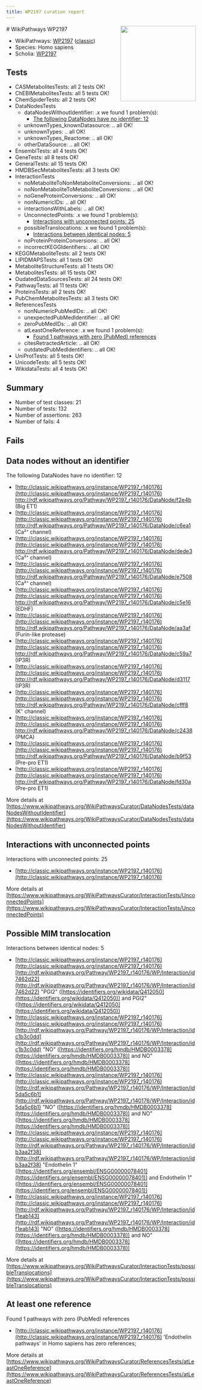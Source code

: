 ```yaml
---
title: WP2197 curation report
---
```


<img style="float: right; width: 200px" src="https://upload.wikimedia.org/wikipedia/commons/thumb/8/83/Wplogo_with_text_500.png/640px-Wplogo_with_text_500.png" />
# WikiPathways WP2197

* WikiPathways: [WP2197](https://wikipathways.org/pathways/WP2197) ([classic](https://classic.wikipathways.org/instance/WP2197))
* Species: Homo sapiens
* Scholia: [WP2197](https://scholia.toolforge.org/wikipathways/WP2197)
## Tests
* CASMetabolitesTests: all 2 tests OK!
* ChEBIMetabolitesTests: all 5 tests OK!
* ChemSpiderTests: all 2 tests OK!
* DataNodesTests
    * dataNodesWithoutIdentifier: .x we found 1 problem(s):
        * [The following DataNodes have no identifier: 12](#8792c492)
    * unknownTypes_knownDatasource: .. all OK!
    * unknownTypes: .. all OK!
    * unknownTypes_Reactome: .. all OK!
    * otherDataSource: .. all OK!
* EnsemblTests: all 4 tests OK!
* GeneTests: all 8 tests OK!
* GeneralTests: all 15 tests OK!
* HMDBSecMetabolitesTests: all 3 tests OK!
* InteractionTests
    * noMetaboliteToNonMetaboliteConversions: .. all OK!
    * noNonMetaboliteToMetaboliteConversions: .. all OK!
    * noGeneProteinConversions: .. all OK!
    * nonNumericIDs: .. all OK!
    * interactionsWithLabels: .. all OK!
    * UnconnectedPoints: .x we found 1 problem(s):
        * [Interactions with unconnected points: 25](#7f1d409b)
    * possibleTranslocations: .x we found 1 problem(s):
        * [Interactions between identical nodes: 5](#1c11820a)
    * noProteinProteinConversions: .. all OK!
    * incorrectKEGGIdentifiers: .. all OK!
* KEGGMetaboliteTests: all 2 tests OK!
* LIPIDMAPSTests: all 1 tests OK!
* MetaboliteStructureTests: all 1 tests OK!
* MetabolitesTests: all 15 tests OK!
* OudatedDataSourcesTests: all 24 tests OK!
* PathwayTests: all 11 tests OK!
* ProteinsTests: all 2 tests OK!
* PubChemMetabolitesTests: all 3 tests OK!
* ReferencesTests
    * nonNumericPubMedIDs: .. all OK!
    * unexpectedPubMedIdentifier: .. all OK!
    * zeroPubMedIDs: .. all OK!
    * atLeastOneReference: .x we found 1 problem(s):
        * [Found 1 pathways with zero (PubMed) references](#d0a459f0)
    * citesRetractedArticle: .. all OK!
    * outdatedPubMedIdentifiers: .. all OK!
* UniProtTests: all 5 tests OK!
* UnicodeTests: all 5 tests OK!
* WikidataTests: all 4 tests OK!


## Summary

* Number of test classes: 21
* Number of tests: 132
* Number of assertions: 263
* Number of fails: 4

## Fails

<a name="8792c492" />

## Data nodes without an identifier

The following DataNodes have no identifier: 12

* [http://classic.wikipathways.org/instance/WP2197_r140176](http://classic.wikipathways.org/instance/WP2197_r140176) http://rdf.wikipathways.org/Pathway/WP2197_r140176/DataNode/f2e4b (Big ET1)
* [http://classic.wikipathways.org/instance/WP2197_r140176](http://classic.wikipathways.org/instance/WP2197_r140176) http://rdf.wikipathways.org/Pathway/WP2197_r140176/DataNode/c6ea1 (Ca²⁺ channel)
* [http://classic.wikipathways.org/instance/WP2197_r140176](http://classic.wikipathways.org/instance/WP2197_r140176) http://rdf.wikipathways.org/Pathway/WP2197_r140176/DataNode/dede3 (Ca²⁺ channel)
* [http://classic.wikipathways.org/instance/WP2197_r140176](http://classic.wikipathways.org/instance/WP2197_r140176) http://rdf.wikipathways.org/Pathway/WP2197_r140176/DataNode/e7508 (Ca²⁺ channel)
* [http://classic.wikipathways.org/instance/WP2197_r140176](http://classic.wikipathways.org/instance/WP2197_r140176) http://rdf.wikipathways.org/Pathway/WP2197_r140176/DataNode/c5e16 (EDHF)
* [http://classic.wikipathways.org/instance/WP2197_r140176](http://classic.wikipathways.org/instance/WP2197_r140176) http://rdf.wikipathways.org/Pathway/WP2197_r140176/DataNode/aa3af (Furin-like protease)
* [http://classic.wikipathways.org/instance/WP2197_r140176](http://classic.wikipathways.org/instance/WP2197_r140176) http://rdf.wikipathways.org/Pathway/WP2197_r140176/DataNode/c59a7 (IP3R)
* [http://classic.wikipathways.org/instance/WP2197_r140176](http://classic.wikipathways.org/instance/WP2197_r140176) http://rdf.wikipathways.org/Pathway/WP2197_r140176/DataNode/d3117 (IP3R)
* [http://classic.wikipathways.org/instance/WP2197_r140176](http://classic.wikipathways.org/instance/WP2197_r140176) http://rdf.wikipathways.org/Pathway/WP2197_r140176/DataNode/cfff8 (K⁺ channel)
* [http://classic.wikipathways.org/instance/WP2197_r140176](http://classic.wikipathways.org/instance/WP2197_r140176) http://rdf.wikipathways.org/Pathway/WP2197_r140176/DataNode/c2438 (PMCA)
* [http://classic.wikipathways.org/instance/WP2197_r140176](http://classic.wikipathways.org/instance/WP2197_r140176) http://rdf.wikipathways.org/Pathway/WP2197_r140176/DataNode/b9f53 (Pre-pro ET1)
* [http://classic.wikipathways.org/instance/WP2197_r140176](http://classic.wikipathways.org/instance/WP2197_r140176) http://rdf.wikipathways.org/Pathway/WP2197_r140176/DataNode/fd30a (Pre-pro ET1)


More details at [https://www.wikipathways.org/WikiPathwaysCurator/DataNodesTests/dataNodesWithoutIdentifier](https://www.wikipathways.org/WikiPathwaysCurator/DataNodesTests/dataNodesWithoutIdentifier)

<a name="7f1d409b" />

## Interactions with unconnected points

Interactions with unconnected points: 25

* [http://classic.wikipathways.org/instance/WP2197_r140176](http://classic.wikipathways.org/instance/WP2197_r140176)


More details at [https://www.wikipathways.org/WikiPathwaysCurator/InteractionTests/UnconnectedPoints](https://www.wikipathways.org/WikiPathwaysCurator/InteractionTests/UnconnectedPoints)

<a name="1c11820a" />

## Possible MIM translocation

Interactions between identical nodes: 5

* [http://classic.wikipathways.org/instance/WP2197_r140176](http://classic.wikipathways.org/instance/WP2197_r140176) [http://rdf.wikipathways.org/Pathway/WP2197_r140176/WP/Interaction/id7462d22](http://rdf.wikipathways.org/Pathway/WP2197_r140176/WP/Interaction/id7462d22) "PGI2" ([https://identifiers.org/wikidata/Q412050](https://identifiers.org/wikidata/Q412050)) and 
PGI2" ([https://identifiers.org/wikidata/Q412050](https://identifiers.org/wikidata/Q412050))
* [http://classic.wikipathways.org/instance/WP2197_r140176](http://classic.wikipathways.org/instance/WP2197_r140176) [http://rdf.wikipathways.org/Pathway/WP2197_r140176/WP/Interaction/idc1b3c0dd](http://rdf.wikipathways.org/Pathway/WP2197_r140176/WP/Interaction/idc1b3c0dd) "NO" ([https://identifiers.org/hmdb/HMDB0003378](https://identifiers.org/hmdb/HMDB0003378)) and 
NO" ([https://identifiers.org/hmdb/HMDB0003378](https://identifiers.org/hmdb/HMDB0003378))
* [http://classic.wikipathways.org/instance/WP2197_r140176](http://classic.wikipathways.org/instance/WP2197_r140176) [http://rdf.wikipathways.org/Pathway/WP2197_r140176/WP/Interaction/id5da5c6b1](http://rdf.wikipathways.org/Pathway/WP2197_r140176/WP/Interaction/id5da5c6b1) "NO" ([https://identifiers.org/hmdb/HMDB0003378](https://identifiers.org/hmdb/HMDB0003378)) and 
NO" ([https://identifiers.org/hmdb/HMDB0003378](https://identifiers.org/hmdb/HMDB0003378))
* [http://classic.wikipathways.org/instance/WP2197_r140176](http://classic.wikipathways.org/instance/WP2197_r140176) [http://rdf.wikipathways.org/Pathway/WP2197_r140176/WP/Interaction/idb3aa2f38](http://rdf.wikipathways.org/Pathway/WP2197_r140176/WP/Interaction/idb3aa2f38) "Endothelin 1" ([https://identifiers.org/ensembl/ENSG00000078401](https://identifiers.org/ensembl/ENSG00000078401)) and 
Endothelin 1" ([https://identifiers.org/ensembl/ENSG00000078401](https://identifiers.org/ensembl/ENSG00000078401))
* [http://classic.wikipathways.org/instance/WP2197_r140176](http://classic.wikipathways.org/instance/WP2197_r140176) [http://rdf.wikipathways.org/Pathway/WP2197_r140176/WP/Interaction/idf1eab143](http://rdf.wikipathways.org/Pathway/WP2197_r140176/WP/Interaction/idf1eab143) "NO" ([https://identifiers.org/hmdb/HMDB0003378](https://identifiers.org/hmdb/HMDB0003378)) and 
NO" ([https://identifiers.org/hmdb/HMDB0003378](https://identifiers.org/hmdb/HMDB0003378))


More details at [https://www.wikipathways.org/WikiPathwaysCurator/InteractionTests/possibleTranslocations](https://www.wikipathways.org/WikiPathwaysCurator/InteractionTests/possibleTranslocations)

<a name="d0a459f0" />

## At least one reference

Found 1 pathways with zero (PubMed) references

* [http://classic.wikipathways.org/instance/WP2197_r140176](http://classic.wikipathways.org/instance/WP2197_r140176) 'Endothelin pathways' in Homo sapiens has zero references; 


More details at [https://www.wikipathways.org/WikiPathwaysCurator/ReferencesTests/atLeastOneReference](https://www.wikipathways.org/WikiPathwaysCurator/ReferencesTests/atLeastOneReference)


